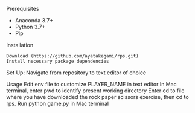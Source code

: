 Prerequisites

  + Anaconda 3.7+
  + Python 3.7+
  + Pip

Installation

    Download (https://github.com/ayatakegami/rps.git) 
    Install necessary package dependencies

Set Up: 
    Navigate from repository to text editor of choice

Usage
    Edit env file to customize PLAYER_NAME in text editor
    In Mac terminal, enter pwd to identify present working directory
    Enter cd to file where you have downloaded the rock paper scissors exercise, then cd to rps. 
    Run python game.py in Mac terminal


